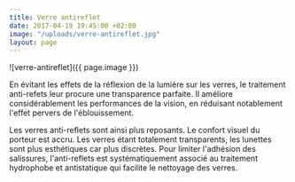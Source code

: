 ```yaml
---
title: Verre antireflet
date: 2017-04-19 19:45:00 +02:00
image: "/uploads/verre-antireflet.jpg"
layout: page
---
```


![verre-antireflet]({{ page.image }})

En évitant les effets de la réflexion de la lumière sur les verres, le traitement anti-refets leur procure une transparence parfaite. Il améliore considérablement les performances de la vision, en réduisant notablement l'effet pervers de l'éblouissement.

Les verres anti-reflets sont ainsi plus reposants. Le confort visuel du porteur est accru. Les verres étant totalement transparents, les lunettes sont plus esthétiques car plus discrètes. Pour limiter l'adhésion des salissures, l'anti-reflets est systématiquement associé au traitement hydrophobe et antistatique qui facilite le nettoyage des verres.